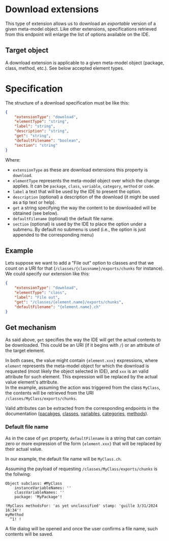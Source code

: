 # Download extensions

This type of extension allows us to download an _exportable_ version of a given meta-model object. Like other extensions, specifications retrieved from this endpoint will enlarge the list of options available on the IDE.

## Target object

A download extension is applicable to a given meta-model object (package, class, method, etc.). See below accepted element types.

# Specification

The structure of a download specification must be like this:

```json
{
	"extensionType": "download",
	"elementType": "string",
	"label": "string",
	"description": "string",
	"get": "string",
	"defaultFilename": "boolean",
	"section": "string"
}
```

Where:

-   `extensionType` as these are download extensions this property is `download`.
-   `elementType` represents the meta-model object over which the change applies. It can be `package`, `class`, `variable`, `category`, `method` or `code`.
-   `label` a text that will be used by the IDE to present the option.
-   `description` (optional) a description of the download (it might be used as a tip text or help).
-   `get` a string specifying the way the content to be downloaded will be obtained (see below).
-   `defaultFilename` (optional) the default file name.
-   `section` (optional) is used by the IDE to place the option under a submenu. By default no submenu is used (i.e., the option is just appended to the corresponding menu)

## Example

Lets suppose we want to add a "File out" option to classes and that we count on a URI for that (`/classes/{classname}/exports/chunks` for instance).\
We could specify our extension like this:

```json
{
	"extensionType": "download",
	"elementType": "class",
	"label": "File out",
	"get": "/classes/{element.name}/exports/chunks",
	"defaultFilename": "{element.name}.ch"
}
```

## Get mechanism

As said above, `get` specifies the way the IDE will get the actual contents to be downloaded. This could be an URI (if it begins with `/`) or an attribute of the target element.

In both cases, the value might contain `{element.xxx}` expressions, where `element` represents the meta-model object for which the download is requested (most likely the object selected in IDE), and `xxx` is an valid attribute for such element. This expression will be replaced by the actual value element's attribute.\
In the example, assuming the action was triggered from the class `MyClass`, the contents will be retrieved from the URI `/classes/MyClass/exports/chunks`.

Valid attributes can be extracted from the corresponding endpoints in the documentation ([pacakges](../code/packages/get.md), [classes](../code/classes/get.md), [variables](../code/classes/name/variables/get.md), [categories](../code/classes/name/categories/get.md), [methods](../code/methods/get.md)).

### Default file name

As in the case of `get` property, `defaultFilename` is a string that can contain zero or more expression of the form `{element.xxx}` that will be replaced by their actual value.

In our example, the default file name will be `MyClass.ch`.

Assuming the payload of requesting `/classes/MyClass/exports/chunks` is the follwing:

```
Object subclass: #MyClass
	instanceVariableNames: ''
	classVariableNames: ''
	package: 'MyPackage'!

!MyClass methodsFor: 'as yet unclassified' stamp: 'guille 3/31/2024 16:34'!
myMethod
  ^1! !
```

A file dialog will be opened and once the user confirms a file name, such contents will be saved.
